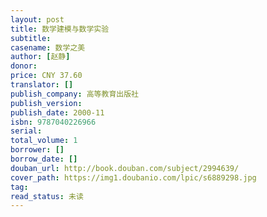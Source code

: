 ```yaml
---
layout: post
title: 数学建模与数学实验
subtitle:
casename: 数学之美
author: [赵静]
donor: 
price: CNY 37.60
translator: []
publish_company: 高等教育出版社
publish_version: 
publish_date: 2000-11
isbn: 9787040226966
serial: 
total_volume: 1
borrower: []
borrow_date: []
douban_url: http://book.douban.com/subject/2994639/
cover_path: https://img1.doubanio.com/lpic/s6889298.jpg
tag: 
read_status: 未读
---
```

